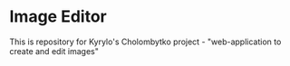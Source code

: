 # Image Editor

This is repository for Kyrylo's Cholombytko project - "web-application to create and edit images"
